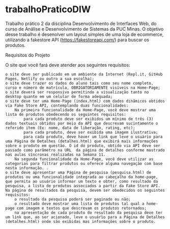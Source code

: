 # trabalhoPraticoDIW
Trabalho prático 2 da disciplina Desenvolvimento de Interfaces Web, do curso de Análise e Desenvolvimento de Sistemas da PUC Minas. O objetivo desse trabalho é desenolver um layout simples de uma loja de ecommerce, utilizando a fakestore API (https://fakestoreapi.com/) para buscar os produtos.

Requisitos do Projeto

O site que você fará deve atender aos seguintes requisitos: 

      
    o site deve ser publicado em um ambiente da Internet (Repl.it, GitHub Pages, Netlify ou outro a sua escolha); 
    o site deve trazer os dados do aluno tais como seu nome completo, curso e número de matrícula, OBRIGATORIAMENTE visíveis na Home-Page;
    o site deverá ser responsivo permitindo a visualização tanto no desktop quanto em um celular de forma adequada;
    o site deve ter uma Home-Page (index.html) com dados dinâmicos obtidos via Fake Store API, contemplando duas funcionalidades: 
        Na primeira funcionalidade da Home-Page, você deve mostrar uma lista de produtos obedecendo os seguintes requisitos:
            para cada produto deve ser exibidos um mínimo de três (3) dados textuais obtidos por meio da API que descrevam sucintamente o referido item (Ex: nome, data de liberação, rating, etc);
            para cada produto, deve ser exibida uma imagem ilustrativa;
            para cada produto, deve haver um link que leve o usuário para uma Página de Detalhes (detalhes.html) que exibirá mais informações sobre o produto em questão. O id do produto, obtido via API deve ser passado como parâmetro na URL  da página de detalhes conforme mostrado nas aulas síncronas realizadas na Semana 11. 
        Na segunda funcionalidade da Home-Page, você deve utilizar as categorias para filtrar produtos ou oferece alguma navegação com base nesta informação. .
    o site deve apresentar uma Página de pesquisa (pesquisa.html) de produtos ou uma funcionalidade integrada ao cabeçalho da home-page, que permita ao usuário informar um texto e obter, como resultado da pesquisa, a lista de produtos associados a partir da Fake Store API. 
    Na página de resultados da pesquisa, devem ser obedecidos os seguintes requisitos:
        o resultado da pesquisa poderá ser paginado ou não;
        o resultado deve mostrar uma lista de produtos tal qual a home-page com imagem e textos que descrevam os produtos retornados;
        na apresentação de cada produto do resultado da pesquisa deve ter um link que, ao ser acionado, leve o usuário para a Página de Detalhes (detalhes.html) onde são exibidas mas informações sobre o produto.
